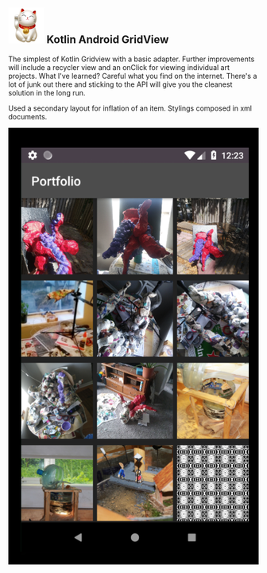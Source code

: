 ## ![alt text](kittycat_inch.png) Kotlin Android GridView 

The simplest of Kotlin Gridview with a basic adapter.  Further improvements will include a recycler view and an onClick for viewing individual art projects.  What I've learned?  Careful what you find on the internet.  There's a lot of junk out there and sticking to the API will give you the cleanest solution in the long run. 

Used a secondary layout for inflation of an item.  Stylings composed in xml documents.

![alt text](readme.png)
